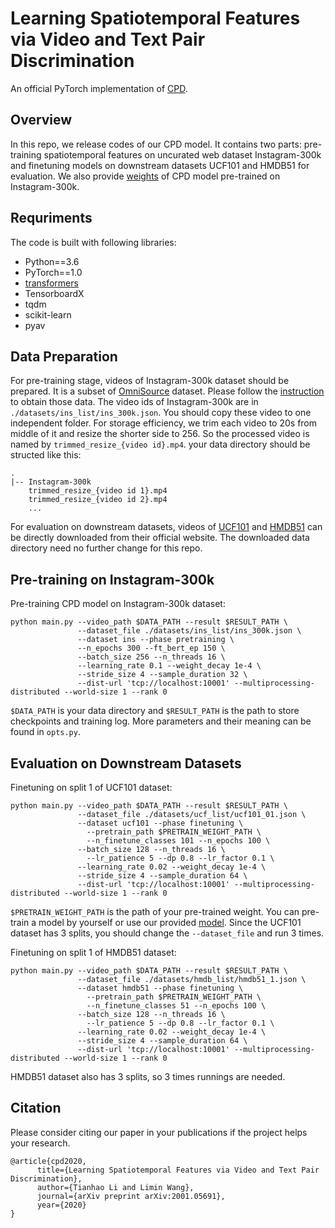 # Learning Spatiotemporal Features via Video and Text Pair Discrimination
An official PyTorch implementation of [CPD](https://arxiv.org/abs/2001.05691).
## Overview
In this repo, we release codes of our CPD model. It contains two parts: pre-training spatiotemporal features on uncurated web dataset Instagram-300k and finetuning models on downstream datasets UCF101 and HMDB51 for evaluation. We also provide [weights](https://drive.google.com/file/d/1itG7_rdSMwVRmdiD9BJwkfzz1eV1AZ_i/view?usp=sharing) of CPD model pre-trained on Instagram-300k.
## Requriments
The code is built with following libraries:

- Python==3.6
- PyTorch==1.0
- [transformers](https://github.com/huggingface/transformers)
- TensorboardX
- tqdm
- scikit-learn
- pyav
## Data Preparation
For pre-training stage, videos of Instagram-300k dataset should be prepared. It is a subset of [OmniSource](https://arxiv.org/abs/2003.13042) dataset. Please follow the [instruction](https://github.com/open-mmlab/mmaction2/blob/master/tools/data/omnisource/README.md) to obtain those data. The video ids of Instagram-300k are in `./datasets/ins_list/ins_300k.json`. You should copy these video to one independent folder. For storage efficiency, we trim each video to 20s from middle of it and resize the shorter side to 256. So the processed video is named by `trimmed_resize_{video id}.mp4`. your data directory should be structed like this:

```
.
|-- Instagram-300k
    trimmed_resize_{video id 1}.mp4
    trimmed_resize_{video id 2}.mp4
    ...
```

For evaluation on downstream datasets, videos of [UCF101](https://www.crcv.ucf.edu/data/UCF101.php) and [HMDB51](https://serre-lab.clps.brown.edu/resource/hmdb-a-large-human-motion-database/) can be directly downloaded from their official website. The downloaded data directory need no further change for this repo.

## Pre-training on Instagram-300k
Pre-training CPD model on Instagram-300k dataset:

```
python main.py --video_path $DATA_PATH --result $RESULT_PATH \
               --dataset_file ./datasets/ins_list/ins_300k.json \
               --dataset ins --phase pretraining \
               --n_epochs 300 --ft_bert_ep 150 \
               --batch_size 256 --n_threads 16 \
               --learning_rate 0.1 --weight_decay 1e-4 \
               --stride_size 4 --sample_duration 32 \
               --dist-url 'tcp://localhost:10001' --multiprocessing-distributed --world-size 1 --rank 0
```

`$DATA_PATH` is your data directory and `$RESULT_PATH` is the path to store checkpoints and training log. More parameters and their meaning can be found in `opts.py`.

## Evaluation on Downstream Datasets
Finetuning on split 1 of UCF101 dataset:

```
python main.py --video_path $DATA_PATH --result $RESULT_PATH \
               --dataset_file ./datasets/ucf_list/ucf101_01.json \
               --dataset ucf101 --phase finetuning \
	             --pretrain_path $PRETRAIN_WEIGHT_PATH \
	             --n_finetune_classes 101 --n_epochs 100 \
               --batch_size 128 --n_threads 16 \
	             --lr_patience 5 --dp 0.8 --lr_factor 0.1 \
               --learning_rate 0.02 --weight_decay 1e-4 \
               --stride_size 4 --sample_duration 64 \
               --dist-url 'tcp://localhost:10001' --multiprocessing-distributed --world-size 1 --rank 0
```

`$PRETRAIN_WEIGHT_PATH` is the path of your pre-trained weight. You can pre-train a model by yourself or use our provided [model](https://drive.google.com/file/d/1itG7_rdSMwVRmdiD9BJwkfzz1eV1AZ_i/view?usp=sharing). Since the UCF101 dataset has 3 splits, you should change the `--dataset_file` and run 3 times.

Finetuning on split 1 of HMDB51 dataset:

```
python main.py --video_path $DATA_PATH --result $RESULT_PATH \
               --dataset_file ./datasets/hmdb_list/hmdb51_1.json \
               --dataset hmdb51 --phase finetuning \
	             --pretrain_path $PRETRAIN_WEIGHT_PATH \
	             --n_finetune_classes 51 --n_epochs 100 \
               --batch_size 128 --n_threads 16 \
	             --lr_patience 5 --dp 0.8 --lr_factor 0.1 \
               --learning_rate 0.02 --weight_decay 1e-4 \
               --stride_size 4 --sample_duration 64 \
               --dist-url 'tcp://localhost:10001' --multiprocessing-distributed --world-size 1 --rank 0
```

HMDB51 dataset also has 3 splits, so 3 times runnings are needed.

## Citation
Please consider citing our paper in your publications if the project helps your research.
```
@article{cpd2020,
      title={Learning Spatiotemporal Features via Video and Text Pair Discrimination}, 
      author={Tianhao Li and Limin Wang},
      journal={arXiv preprint arXiv:2001.05691},
      year={2020}
}
```